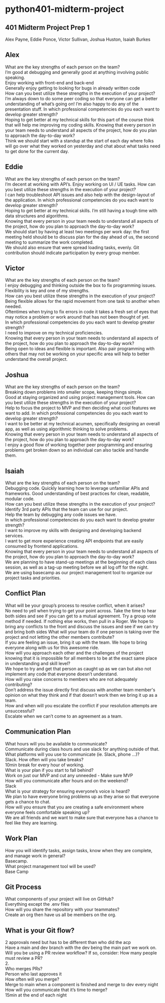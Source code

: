 # python401-midterm-project
## 401 Midterm Project Prep 1
 Alex Payne, Eddie Ponce, Victor Sullivan, Joshua Huston, Isaiah Burkes
 
## Alex 
What are the key strengths of each person on the team?  
I’m good at debugging and generally good at anything involving public speaking.  
Enjoy working with front-end and back-end   
Generally enjoy getting to looking for bugs in already written code   
How can you best utilize these strengths in the execution of your project?  
I’m always down to do some peer coding so that everyone can get a better understanding of what’s going on! I’m also happy to do any of the presentation stuff. 
In which professional competencies do you each want to develop greater strength?  
Hoping to get better at my technical skills for this part of the course think that will help me improving my coding skills. 
Knowing that every person in your team needs to understand all aspects of the project, how do you plan to approach the day-to-day work?  
Think we should start with a standup at the start of each day where folks will go over what they worked on yesterday and chat about what tasks need to get done for the current day.  

## Eddie
What are the key strengths of each person on the team?  
I’m decent at working with API’s. 
Enjoy working on UI / UE tasks. 
How can you best utilize these strengths in the execution of your project?  
I can help troubleshoot API issues and also help with the design-layout of the application. 
In which professional competencies do you each want to develop greater strength?  
Hoping to get better at my technical skills. I’m still having a tough time with data structures and algorithms.  
Knowing that every person in your team needs to understand all aspects of the project, how do you plan to approach the day-to-day work?  
We should start by having at least two meetings per work day: the first meeting held should be to discuss plan for the day ahead of us, the second meeting to summarize the work completed.  
We should also ensure that were spread loading tasks, evenly. Git contribution should indicate participation by every group member.   

## Victor 
What are the key strengths of each person on the team?  
I enjoy debugging and thinking outside the box to fix programming issues.  
Flexibility is key and one of my strengths.   
How can you best utilize these strengths in the execution of your project?  
Being flexible allows for the rapid movement from one task to another when needed.  
Oftentimes when trying to fix errors in code it takes a fresh set of eyes that may notice a problem or work around that has not been thought of yet.    
In which professional competencies do you each want to develop greater strength?  
I need to improve on my technical proficiencies.   
Knowing that every person in your team needs to understand all aspects of the project, how do you plan to approach the day-to-day work?  
Being open to ideas and flexible is important.  Also pair programming with others that may not be working on your specific area will help to better understand the overall project.    

## Joshua
What are the key strengths of each person on the team?   
Breaking down problems into smaller scope, keeping things simple.  
Good at staying organized and using project management tools. 
How can you best utilize these strengths in the execution of your project?  
Help to focus the project to MVP and then deciding what cool features we want to add. 
In which professional competencies do you each want to develop greater strength?  
I want to be better at my technical acumen, specifically designing an overall app, as well as using algorithmic thinking to solve problems.  
Knowing that every person in your team needs to understand all aspects of the project, how do you plan to approach the day-to-day work?  
I enjoy a good flow of working together peer programming and ensuring problems get broken down so an individual can also tackle and handle them.  

## Isaiah
What are the key strengths of each person on the team?  
Debugging code. 
Quickly learning how to leverage unfamiliar APIs and frameworks. 
Good understanding of best practices for clean, readable, modular code.  
How can you best utilize these strengths in the execution of your project?  
Identify 3rd party APIs that the team can use for our project.  
Help the team by debugging any code issues we have.  
In which professional competencies do you each want to develop greater strength?  
I want to improve my skills with designing and developing backend services.  
I want to get more experience creating API endpoints that are easily consumed by frontend applications.  
Knowing that every person in your team needs to understand all aspects of the project, how do you plan to approach the day-to-day work?  
We are planning to have stand-up meetings at the beginning of each class session, as well as a tag-up meeting before we all log off for the night.  
We are using basecamp as our project management tool to organize our project tasks and priorities.  



## Conflict Plan
What will be your group’s process to resolve conflict, when it arises?  
No need to yell when trying to get your point across. Take the time to hear both sides and see if you can get to a mutual agreement. Try a group vote method if needed. If nothing else works, then pull in a Roger. We hope to bring any conflicts to the front and discuss the issues and see if we can try and bring both sides 
What will your team do if one person is taking over the project and not letting the other members contribute?  
If you are feeling an issue, bring it up with the team. We hope to bring everyone along with us for this awesome ride.  
How will you approach each other and the challenges of the project knowing that it is impossible for all members to be at the exact same place in understanding and skill level?  
We hope to try and get that person as caught up as we can but also not implement any code that everyone doesn’t understand.  
How will you raise concerns to members who are not adequately contributing?  
Don’t address the issue directly first discuss with another team member's opinion on what they think and if that doesn’t work then we bring it up as a team.   
How and when will you escalate the conflict if your resolution attempts are unsuccessful?  
Escalate when we can’t come to an agreement as a team.  

## Communication Plan
What hours will you be available to communicate?  
Communicate during class hours and use slack for anything outside of that. 
What platforms will you use to communicate (ie. Slack, phone …)?  
Slack. 
How often will you take breaks?   
10min break for every hour of working.  
What is your plan if you start to fall behind?  
Work on just our MVP and cut any unneeded - Make sure MVP  
How will you communicate after hours and on the weekend?  
Slack  
What is your strategy for ensuring everyone’s voice is heard?  
We plan to have everyone bring problems up as they arise so that everyone gets a chance to chat.  
How will you ensure that you are creating a safe environment where everyone feels comfortable speaking up?  
We are all friends and we want to make sure that everyone has a chance to feel like they are learning.  

## Work Plan  
How you will identify tasks, assign tasks, know when they are complete, and manage work in general?  
Basecamp.  
What project management tool will be used?  
Base Camp  

## Git Process
What components of your project will live on GitHub?  
Everything except the .env files   
How will you share the repository with your teammates?  
Create an org then have us all be members on the org. 

## What is your Git flow?  
2 approvals need but has to be different than who did the acp   
Have a main and dev branch with the dev being the main part we work on. 
Will you be using a PR review workflow? If so, consider:
How many people must review a PR?  
2.  
Who merges PRs?  
Person who last approves it  
How often will you merge?  
Merge to main when a component is finished and merge to dev every night   
How will you communicate that it’s time to merge?  
15min at the end of each night   

